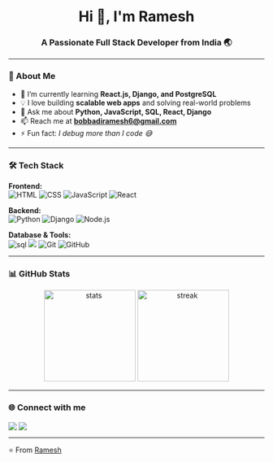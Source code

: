 <h1 align="center">Hi 👋, I'm Ramesh</h1>
<h3 align="center">A Passionate Full Stack Developer from India 🌏</h3>

---

### 🚀 About Me  
- 🌱 I’m currently learning **React.js, Django, and PostgreSQL**  
- 💡 I love building **scalable web apps** and solving real-world problems  
- 💬 Ask me about **Python, JavaScript, SQL, React, Django**  
- 📫 Reach me at **bobbadiramesh6@gmail.com**  
- ⚡ Fun fact: *I debug more than I code 😅*  

---

### 🛠️ Tech Stack  

**Frontend:**  
![HTML](https://img.shields.io/badge/HTML5-E34F26?style=flat&logo=html5&logoColor=white) 
![CSS](https://img.shields.io/badge/CSS3-1572B6?style=flat&logo=css3&logoColor=white) 
![JavaScript](https://img.shields.io/badge/JavaScript-323330?style=flat&logo=javascript) 
![React](https://img.shields.io/badge/React-20232A?style=flat&logo=react&logoColor=61DAFB)  

**Backend:**  
![Python](https://img.shields.io/badge/Python-3776AB?style=flat&logo=python&logoColor=white) 
![Django](https://img.shields.io/badge/Django-092E20?style=flat&logo=django&logoColor=white) 
![Node.js](https://img.shields.io/badge/Node.js-43853D?style=flat&logo=node-dot-js&logoColor=white)  

**Database & Tools:**  
![sql](https://img.shields.io/badge/SQL-316192?style=flat&logo=sql&logoColor=white) 
![](https://img.shields.io/badge/MongoDB-4EA94B?style=flat&logo=mongodb&logoColor=white) 
![Git](https://img.shields.io/badge/Git-F05032?style=flat&logo=git&logoColor=white) 
![GitHub](https://img.shields.io/badge/GitHub-100000?style=flat&logo=github&logoColor=white)  

---

### 📊 GitHub Stats  
<p align="center">
  <img src="https://github-readme-stats.vercel.app/api?username=sathyavathi122&show_icons=true&theme=tokyonight" alt="stats" height="180"/>
  <img src="https://github-readme-streak-stats.herokuapp.com/?user=sathyavathi122&theme=tokyonight" alt="streak" height="180"/>
</p>

---

### 🌐 Connect with me  
<p align="left">
<a href="https://linkedin.com/in/bobbadi-ramesh-066823312" target="blank"><img align="center" src="https://img.shields.io/badge/LinkedIn-0077B5?style=flat&logo=linkedin&logoColor=white" /></a>
<a href="https://github.com/sathyavathi122" target="blank"><img align="center" src="https://img.shields.io/badge/GitHub-100000?style=flat&logo=github&logoColor=white" /></a>
</p>

---

⭐️ From [Ramesh](https://github.com/bobbadi-ramesh)


